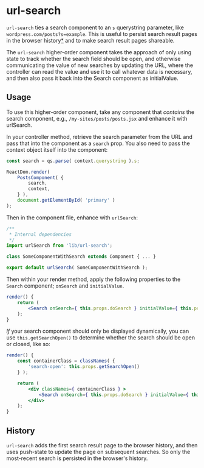 # url-search

`url-search` ties a search component to an `s` querystring parameter, like `wordpress.com/posts?s=example`. This is useful to persist search result pages in the browser history[\*](#history) and to make search result pages shareable.

The `url-search` higher-order component takes the approach of only using state to track whether the search field should be open, and otherwise communicating the value of new searches by updating the URL, where the controller can read the value and use it to call whatever data is necessary, and then also pass it back into the Search component as initialValue.

## Usage

To use this higher-order component, take any component that _contains_ the search component, e.g., `/my-sites/posts/posts.jsx` and enhance it with urlSearch.

In your controller method, retrieve the search parameter from the URL and pass that into the component as a `search` prop. You also need to pass the context object itself into the component:

```js
const search = qs.parse( context.querystring ).s;

ReactDom.render(
	PostsComponent( {
		search,
		context,
	} ),
	document.getElementById( 'primary' )
);
```

Then in the component file, enhance with `urlSearch`:

```js
/**
 * Internal dependencies
 */
import urlSearch from 'lib/url-search';

class SomeComponentWithSearch extends Component { ... }

export default urlSearch( SomeComponentWithSearch );
```

Then within your render method, apply the following properties to the `Search` component; `onSearch` and `initialValue`.

```jsx
render() {
	return (
		<Search onSearch={ this.props.doSearch } initialValue={ this.props.search } delaySearch />
	);
}
```

_If_ your search component should only be displayed dynamically, you can use `this.getSearchOpen()` to determine whether the search should be open or closed, like so:

```jsx
render() {
	const containerClass = classNames( {
		'search-open': this.props.getSearchOpen()
	} );

	return (
		<div classNames={ containerClass } >
			<Search onSearch={ this.props.doSearch } initialValue={ this.props.search } delaySearch />
		</div>
	);
}
```

## History

`url-search` adds the first search result page to the browser history, and then uses push-state to update the page on subsequent searches. So only the most-recent search is persisted in the browser's history.
